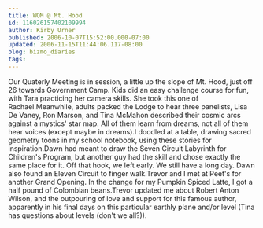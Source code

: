```yaml
---
title: WQM @ Mt. Hood
id: 116026157402109994
author: Kirby Urner
published: 2006-10-07T15:52:00.000-07:00
updated: 2006-11-15T11:44:06.117-08:00
blog: bizmo_diaries
tags: 
---
```


Our Quaterly Meeting is in session, a little up the slope of Mt. Hood, just off 26 towards Government Camp.  Kids did an easy challenge course for fun, with Tara practicing her camera skills. She took this one of Rachael.[](http://photos1.blogger.com/blogger/1134/545/1600/juniorfriend.jpg)Meanwhile, adults packed the Lodge to hear three panelists, Lisa De Vaney, Ron Marson, and Tina McMahon described their cosmic arcs against a mystics' star map. All of them learn from dreams, not all of them hear voices (except maybe in dreams).I doodled at a table, drawing sacred geometry toons in my school notebook, using these stories for inspiration.Dawn had meant to draw the Seven Circuit Labyrinth for Children's Program, but another guy had the skill and chose exactly the same place for it.  Off that hook, we left early.  We still have a long day.  Dawn also found an Eleven Circuit to finger walk.[](http://photos1.blogger.com/blogger/1134/545/1600/fingerlab.jpg)Trevor and I met at Peet's for another Grand Opening.  In the change for my Pumpkin Spiced Latte, I got a half pound of Colombian beans.Trevor updated me about Robert Anton Wilson, and the outpouring of love and support for this famous author, apparently in his final days on this particular earthly plane and/or level (Tina has questions about levels (don't we all?)).